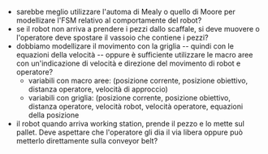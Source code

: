 - sarebbe meglio utilizzare l'automa di Mealy o quello di Moore per modellizare l'FSM relativo al comportamente del robot?
- se il robot non arriva a prendere i pezzi dallo scaffale, si deve muovere o l'operatore deve spostare il vassoio che contiene i pezzi?
- dobbiamo modellizare il movimento con la griglia -- quindi con le equazioni della velocità -- oppure è sufficiente utilizzare le macro aree con un'indicazione di velocità e direzione del movimento di robot e operatore?
  * variabili con macro aree: (posizione corrente, posizione obiettivo, distanza operatore, velocità di approccio)
  * variabili con griglia: (posizione corrente, posizione obiettivo, distanza operatore, velocità robot, velocità operatore, equazioni della posizione
- il robot quando arriva working station, prende il pezzo e lo mette sul pallet. Deve aspettare che l'operatore gli dia il via libera oppure può metterlo direttamente sulla conveyor belt?